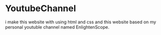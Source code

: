 # YoutubeChannel
i make this website with using html and css and this website based on my personal youtuble channel named EnlightenScope.
